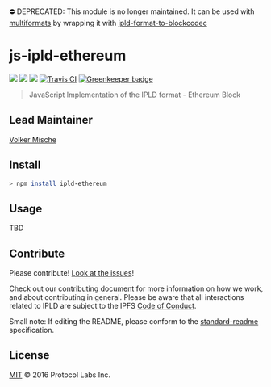 ⛔️ DEPRECATED: This module is no longer maintained. It can be used with [multiformats](https://github.com/multiformats/js-multiformats) by wrapping it with [ipld-format-to-blockcodec](https://github.com/ipld/js-ipld-format-to-blockcodec) <!-- omit in toc -->

# js-ipld-ethereum

[![](https://img.shields.io/badge/made%20by-Protocol%20Labs-blue.svg?style=flat-square)](http://ipn.io)
[![](https://img.shields.io/badge/project-IPLD-blue.svg?style=flat-square)](http://github.com/ipld/ipld)
[![](https://img.shields.io/badge/freenode-%23ipfs-blue.svg?style=flat-square)](http://webchat.freenode.net/?channels=%23ipfs)
[![Travis CI](https://flat.badgen.net/travis/ipld/js-ipld-ethereum)](https://travis-ci.com/ipld/js-ipld-ethereum)
[![Greenkeeper badge](https://badges.greenkeeper.io/ipld/js-ipld-ethereum.svg)](https://greenkeeper.io/)

> JavaScript Implementation of the IPLD format - Ethereum Block

## Lead Maintainer

[Volker Mische](https://github.com/vmx)

## Install

```sh
> npm install ipld-ethereum
```

## Usage

TBD

## Contribute

Please contribute! [Look at the issues](https://github.com/ipld/js-ipld-eth-star/issues)!

Check out our [contributing document](https://github.com/ipld/ipld/blob/master/contributing.md) for more information on how we work, and about contributing in general. Please be aware that all interactions related to IPLD are subject to the IPFS [Code of Conduct](https://github.com/ipfs/community/blob/master/code-of-conduct.md).

Small note: If editing the README, please conform to the [standard-readme](https://github.com/RichardLitt/standard-readme) specification.

## License

[MIT](LICENSE) © 2016 Protocol Labs Inc.
